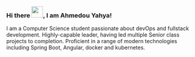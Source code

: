 ### Hi there <img src="https://raw.githubusercontent.com/MartinHeinz/MartinHeinz/master/wave.gif" width="30px">, I am Ahmedou Yahya!

I am a Computer Science student passionate about devOps and fullstack development. Highly-capable leader, having led multiple Senior class projects to completion. Proficient in a range of modern technologies including Spring Boot, Angular, docker and kubernetes. 

<!---
ahmedou-yahya/ahmedou-yahya is a ✨ special ✨ repository because its `README.md` (this file) appears on your GitHub profile.
You can click the Preview link to take a look at your changes.
--->
